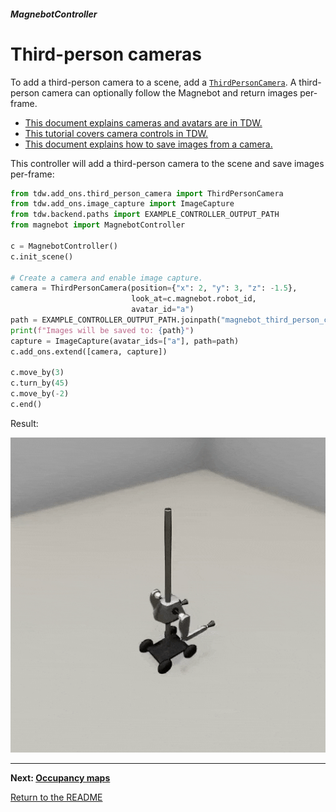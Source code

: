 ##### MagnebotController

# Third-person cameras

To add a third-person camera to a scene, add a [`ThirdPersonCamera`](https://github.com/threedworld-mit/tdw/blob/master/Documentation/python/add_ons/third_person_camera.md). A third-person camera can optionally follow the Magnebot and return images per-frame.

- [This document explains cameras and avatars are in TDW.](https://github.com/threedworld-mit/tdw/blob/master/Documentation/lessons/core_concepts/avatars.md)
- [This tutorial covers camera controls in TDW.](https://github.com/threedworld-mit/tdw/blob/master/Documentation/lessons/camera_controls/overview.md)
- [This document explains how to save images from a camera.](https://github.com/threedworld-mit/tdw/blob/master/Documentation/lessons/core_concepts/images.md)

This controller will add a third-person camera to the scene and save images per-frame:

```python
from tdw.add_ons.third_person_camera import ThirdPersonCamera
from tdw.add_ons.image_capture import ImageCapture
from tdw.backend.paths import EXAMPLE_CONTROLLER_OUTPUT_PATH
from magnebot import MagnebotController

c = MagnebotController()
c.init_scene()

# Create a camera and enable image capture.
camera = ThirdPersonCamera(position={"x": 2, "y": 3, "z": -1.5},
                           look_at=c.magnebot.robot_id,
                           avatar_id="a")
path = EXAMPLE_CONTROLLER_OUTPUT_PATH.joinpath("magnebot_third_person_camera")
print(f"Images will be saved to: {path}")
capture = ImageCapture(avatar_ids=["a"], path=path)
c.add_ons.extend([camera, capture])

c.move_by(3)
c.turn_by(45)
c.move_by(-2)
c.end()
```

Result:

![](../images/third_person_camera.gif)

***

**Next: [Occupancy maps](occupancy_maps.md)**

[Return to the README](../../../README.md)

